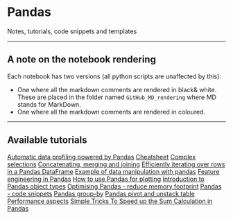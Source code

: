 # Pandas
Notes, tutorials, code snippets and templates
***

## A note on the notebook rendering
Each notebook has two versions (all python scripts are unaffected by this):
- One where all the markdown comments are rendered in black& white. These are placed in the folder named `GitHub_MD_rendering` where MD stands for MarkDown.
- One where all the markdown comments are rendered in coloured. 
***

## Available tutorials
[Automatic data profiling powered by Pandas](https://github.com/kyaiooiayk/Pandas-Notes/blob/main/tutorials/GitHub_MD_rendering/Automatic%20data%20profiling%20powered%20by%20Pandas.ipynb)
[Cheatsheet](https://github.com/kyaiooiayk/Pandas-Notes/blob/main/tutorials/GitHub_MD_rendering/Cheatsheet.ipynb)
[Complex selections](https://github.com/kyaiooiayk/Pandas-Notes/blob/main/tutorials/GitHub_MD_rendering/Complex%20selections.ipynb)
[Concatenating, merging and joining](https://github.com/kyaiooiayk/Pandas-Notes/blob/main/tutorials/GitHub_MD_rendering/Concatenating%2C%20merging%20and%20joining.ipynb)
[Efficiently iterating over rows in a Pandas DataFrame](https://github.com/kyaiooiayk/Pandas-Notes/blob/main/tutorials/GitHub_MD_rendering/Efficiently%20iterating%20over%20rows%20in%20a%20Pandas%20DataFrame.ipynb)
[Example of data manipulation with pandas](https://github.com/kyaiooiayk/Pandas-Notes/blob/main/tutorials/GitHub_MD_rendering/Example%20of%20data%20manipulation%20with%20pandas.ipynb)
[Feature engineering in Pandas](https://github.com/kyaiooiayk/Pandas-Notes/blob/main/tutorials/GitHub_MD_rendering/Feature%20engineering%20in%20Pandas.ipynb)
[How to use Pandas for plotting](https://github.com/kyaiooiayk/Pandas-Notes/blob/main/tutorials/GitHub_MD_rendering/How%20to%20use%20Pandas%20for%20plotting.ipynb)
[Introduction to Pandas object types](https://github.com/kyaiooiayk/Pandas-Notes/blob/main/tutorials/GitHub_MD_rendering/Introduction%20to%20Pandas%20object%20types.ipynb)
[Optimising Pandas - reduce memory footprint](https://github.com/kyaiooiayk/Pandas-Notes/blob/main/tutorials/GitHub_MD_rendering/Optimising%20Pandas%20-%20reduce%20memory%20footprint.ipynb)
[Pandas - code snippets](https://github.com/kyaiooiayk/Pandas-Notes/blob/main/tutorials/GitHub_MD_rendering/Pandas%20-%20code%20snippets.ipynb)
[Pandas group-by](https://github.com/kyaiooiayk/Pandas-Notes/blob/main/tutorials/GitHub_MD_rendering/Pandas%20group-by.ipynb)
[Pandas pivot and unstack table](https://github.com/kyaiooiayk/Pandas-Notes/blob/main/tutorials/GitHub_MD_rendering/Pandas%20pivot%20and%20unstack%20table.ipynb)
[Performance aspects](https://github.com/kyaiooiayk/Pandas-Notes/blob/main/tutorials/GitHub_MD_rendering/Performance%20aspects.ipynb)
[Simple Tricks To Speed up the Sum Calculation in Pandas](https://github.com/kyaiooiayk/Pandas-Notes/blob/main/tutorials/GitHub_MD_rendering/Simple%20Tricks%20To%20Speed%20up%20the%20Sum%20Calculation%20in%20Pandas.ipynb)